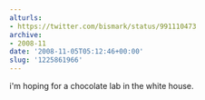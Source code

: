 ```yaml
---
alturls:
- https://twitter.com/bismark/status/991110473
archive:
- 2008-11
date: '2008-11-05T05:12:46+00:00'
slug: '1225861966'
---
```


i'm hoping for a chocolate lab in the white house.


